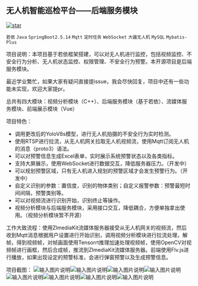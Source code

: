## 无人机智能巡检平台——后端服务模块
[![star](https://gitee.com/yuankunn/ai_detection/badge/star.svg?theme=dark)](https://gitee.com/yuankunn/ai_detection/stargazers)

```若依``` ```Java``` ```SpringBoot2.5.14``` ```Mqtt``` ```定时任务``` ```WebSocket``` ```大疆无人机``` ```MySQL``` ```Mybatis-Plus```

项目说明：本项目基于若依框架搭建，可以对无人机进行监控，包括视频监控、不安全行为分析、无人机状态监控、权限管理、不安全行为预警。本开源项目是后端服务模块。

最近学业繁忙，如果大家有疑问直接提issue，我会尽快回复，项目中还有一些功能未实现，欢迎大家提pr。

总共有四大模块：视频分析模块（C++）、后端服务模块（基于若依）、流媒体服务模块、前端展示模块（Vue）

项目特色：

- 调用更改后的YoloV8s模型，进行无人机拍摄的不安全行为实时检测。
- 使用RTSP进行拉流，从无人机网关拉取无人机视频流，使用Mqtt订阅无人机的消息（proto3）语法。
- 可以对预警信息生成Excel表单，实时展示系统预警状态以及各类指标。
- 支持大屏展示，使用WebSocket进行数据交互，降低服务器压力。（开发中）
- 可以规划预警区域，只有无人机进入规划的预警区域才会发生预警行为。（开发中）
- 自定义识别的参数：置信度，识别的物体类别；自定义报警参数：预警最短时间间隔，预警类别等。
- 可以对视频流进行识别开始，识别终止等操作。
- 视频分析模块与后端服务模块，采用接口交互，降低耦合，方便单独拿出使用。（视频分析模块暂不开源）

工作大致流程：使用ZlmediaKit流媒体服务器接受从无人机网关的视频流，然后收到Mqtt消息根据用户设置进行开始识别，调用视频分析模块进行拉流处理，解帧，得到视频帧，对帧画面使用Tensorrt推理加速处理视频帧，使用OpenCV对视频帧进行画框，然后合成帧，推流到ZlmediaKit流媒体服务器。前端使用Flv.js进行播放，如果出现设定的预警标准，会进行弹窗预警以及生成预警信息。

项目截图：
![输入图片说明](images/image-20240514171613481.png)![输入图片说明](images/image-20240514171633373.png)![输入图片说明](images/image-20240514171651109.png)![输入图片说明](images/image-20240514171703422.png)![输入图片说明](images/image-20240514171717270.png)![输入图片说明](images/image-20240514171736057.png)![输入图片说明](images/image-20240514171748057.png)![输入图片说明](images/image-20240514171805336.png)